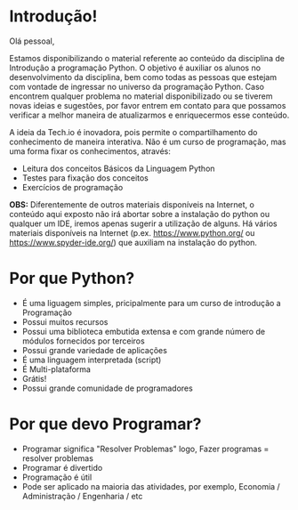 # Introdução!

Olá pessoal,

Estamos disponibilizando o material referente ao conteúdo da disciplina de Introdução a programação Python. O objetivo é auxiliar os alunos no desenvolvimento da disciplina, bem como todas as pessoas que estejam com vontade de ingressar no universo da programação Python.
Caso encontrem qualquer problema no material disponibilizado ou se tiverem novas ideias e sugestões, por favor entrem em contato para que possamos verificar a melhor maneira de atualizarmos e enriquecermos esse conteúdo.

A ideia da Tech.io é inovadora, pois permite o compartilhamento do conhecimento de maneira interativa. Não é um curso de programação, mas uma forma fixar os conhecimentos, através:

+ Leitura dos conceitos Básicos da Linguagem Python
+ Testes para fixação dos conceitos
+ Exercícios de programação

**OBS:** Diferentemente de outros materiais disponíveis na Internet, o conteúdo aqui exposto não irá abortar sobre a instalação do python ou qualquer um IDE, iremos apenas sugerir a utilização de alguns. Há vários materiais disponíveis na Internet (p.ex. https://www.python.org/ ou https://www.spyder-ide.org/) que auxiliam na instalação do python.

# Por que Python?

+ É uma liguagem simples, pricipalmente para um curso de introdução a Programação
+ Possui muitos recursos
+ Possui uma biblioteca embutida extensa e com grande número de módulos fornecidos por terceiros
+ Possui grande variedade de aplicações
+ É uma linguagem interpretada (script)‏
+ É Multi-plataforma
+ Grátis!
+ Possui grande comunidade de programadores
 
# Por que devo Programar?

+ Programar significa "Resolver Problemas" logo,
                  Fazer programas = resolver problemas
+ Programar é divertido
+ Programação é útil
+ Pode ser aplicado na maioria das atividades, por exemplo, Economia / Administração / Engenharia / etc

